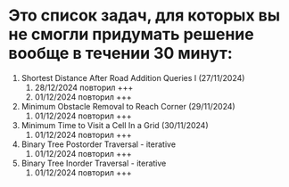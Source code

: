 # Это список задач, для которых вы не смогли придумать решение вообще в течении 30 минут:

1. Shortest Distance After Road Addition Queries I (27/11/2024)
   1. 28/12/2024 повторил +++
   2. 01/12/2024 повторил +++
2. Minimum Obstacle Removal to Reach Corner (29/11/2024)
    1. 01/12/2024 повторил +++
3. Minimum Time to Visit a Cell In a Grid (30/11/2024)
    1. 01/12/2024 повторил +++ 
4. Binary Tree Postorder Traversal - iterative 
   1. 01/12/2024 повторил +++
5. Binary Tree Inorder Traversal - iterative
   1. 01/12/2024 повторил +++


    